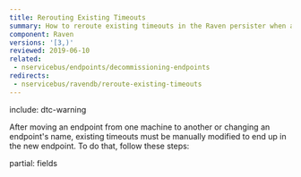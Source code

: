 ```yaml
---
title: Rerouting Existing Timeouts
summary: How to reroute existing timeouts in the Raven persister when an endpoint is moved
component: Raven
versions: '[3,)'
reviewed: 2019-06-10
related:
 - nservicebus/endpoints/decommissioning-endpoints
redirects:
 - nservicebus/ravendb/reroute-existing-timeouts
---
```


include: dtc-warning

After moving an endpoint from one machine to another or changing an endpoint's name, existing timeouts must be manually modified to end up in the new endpoint. To do that, follow these steps:

partial: fields